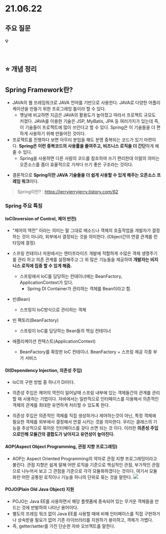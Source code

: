 # 21.06.22

## 주요 질문

#### 💡 
<br/>

## ⭐ 개념 정리

## Spring Framework란?
* JAVA의 웹 프레임워크로 JAVA 언어를 기반으로 사용한다. JAVA로 다양한 어플리케이션을 만들기 위한 프로그래밍 틀이라 할 수 있다.
  * 옛날에 비교하면 지금은 JAVA의 활용도가 높아졌고 따라서 프로젝트 규모도 커졌다. JAVA를 이용한 기술은 JSP, MyBatis, JPA 등 여러가지가 있는데 즉, 이 기술들이 프로젝트에 많이 쓰인다고 할 수 있다. Spring은 이 기술들을 더 편하게 사용하기 위해 만들어진 것이다.
* 프로젝트를 진행하다 보면 아무리 분업을 해도 분명 중복되는 코드가 있기 마련이다. **Spring은 이런 중복코드의 사용률을 줄여주고, 비즈니스 로직을 더 간단**하게 해줄 수 있다.
  - Spring을 사용하면 다른 사람의 코드를 참조하여 쓰기 편리한데 이말의 의미는 오픈소스를 좀더 효율적으로 가져다 쓰기 좋은 구조라는 것이다.

- 결론적으로 **Spring이란 JAVA 기술들을 더 쉽게 사용할 수 있게 해주는 오픈소스 프레임 워크**이다.
  
> Spring이란? : https://jerryjerryjerry.tistory.com/62

### Spring 주요 특징
#### IoC(Inversion of Control, 제어 반전)
* "제어의 역전" 이라는 의미는 말 그대로 메소드나 객체의 호출작업을 개발자가 결정하는 것이 아니라, 외부에서 결정되는 것을 의미한다. (Object간의 연결 관계를 런타임에 결정)

* 스프링 컨테이너 차원에서는 엔터프라이즈 개발에 적합하게 수많은 객체 생명주기를 관리 하고 의존 관계를 설정해주고 그 외 많은 기능들을 제공하여 **개발자는 비지니스 로직에 집중 할 수 있게 해줌.**
  * 스프링에서 IoC를 담당하는 컨테이너에는 BeanFactory, ApplicationContext가 있다.
    * Spring DI Container가 관리하는 객체를 Bean이라고 함.

* 빈(Bean)
  * 스프링이 IoC방식으로 관리하는 객체
* 빈 팩토리(BeanFactory)
  * 스프링이 IoC를 담당하는 Bean들의 핵심 컨테이너
* 애플리케이션 컨텍스트(ApplicationContext)
  * BeanFactory를 확장한 IoC 컨테이너. BeanFactory + 스프링 제공 각종 부가 서비스

#### DI(Dependency Injection, 의존성 주입)
* IoC의 구현 방법 중 하나가 DI이다.
* 의존성 주입은 제어의 역전이 일어날때 스프링 내부에 있는 객체들간의 관계를 관리할 때 사용하는 기법이다. 자바에서는 일반적으로 인터페이스를 이용해서 의존적인 객체의 관계를 최대한 유연하게 처리할 수 있도록 한다. 

* 의존성 주입은 의존적인 객체를 직접 생성하거나 제어하는것이 아닌, 특정 객체에 필요한 객체를 외부에서 결정해서 연결 시키는 것을 의미한다. 우리는 클래스의 기능을 추상적으로 묶어둔 인터페이스를 갖다 쓰면 되는 것 이다. 이러한 **의존성 주입으로인해 모듈간의 결합도가 낮아지고 유연성이 높아진다.** 

#### AOP(Aspect Object Programming, 관점 지향 프로그래밍)
* AOP는 Aspect Oriented Programming의 약자로 관점 지향 프로그래밍이라고 불린다. 관점 지향은 쉽게 말해 어떤 로직을 기준으로 핵심적인 관점, 부가적인 관점으로 나누어서 보고 그 관점을 기준으로 각각 모듈화하겠다는 것이다. 여기서 모듈화란 어떤 공통된 로직이나 기능을 하나의 단위로 묶는 것을 말한다.
   <img src = "https://img1.daumcdn.net/thumb/R1280x0/?scode=mtistory2&fname=http%3A%2F%2Fcfile26.uf.tistory.com%2Fimage%2F994AA3335C1B8C9D28D24B"><br>

#### POJO(Plain Old Java Object) 지원
- POJO는 Java EE를 사용하면서 해당 플랫폼에 종속되어 있는 무거운 객체들을 만드는 것에 반발하여 나타난 용어이다.
- 별도의 프레임 워크 없이 Java EE를 사용할 때에 비해 인터페이스를 직접 구현하거나 상속받을 필요가 없어 기존 라이브러리를 지원하기 용이하고, 객체가 가볍다.
- 즉, getter/setter를 가진 단순한 자바 오브젝트를 말한다.